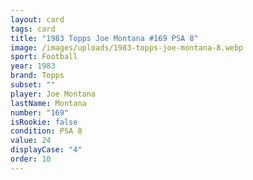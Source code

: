 ```yaml
---
layout: card
tags: card
title: "1983 Topps Joe Montana #169 PSA 8"
image: /images/uploads/1983-topps-joe-montana-8.webp
sport: Football
year: 1983
brand: Topps
subset: ""
player: Joe Montana
lastName: Montana
number: "169"
isRookie: false
condition: PSA 8
value: 24
displayCase: "4"
order: 10
---
```

